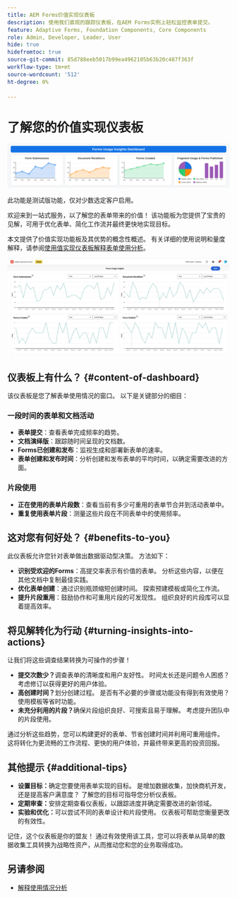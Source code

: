 ```yaml
---
title: AEM Forms价值实现仪表板
description: 使用我们直观的跟踪仪表板，在AEM Forms实例上轻松监控表单提交。
feature: Adaptive Forms, Foundation Components, Core Components
role: Admin, Developer, Leader, User
hide: true
hidefromtoc: true
source-git-commit: 85d788eeb5017b99ea4962105b63b20c487f363f
workflow-type: tm+mt
source-wordcount: '512'
ht-degree: 0%

---
```



# 了解您的价值实现仪表板

![Fvalue实现仪表板](/help/edge/docs/forms/universal-editor/assets/forms-insights-banner.svg)


<span class="preview">此功能是测试版功能，仅对少数选定客户启用。</span>

欢迎来到一站式服务，以了解您的表单带来的价值！ 该功能板为您提供了宝贵的见解，可用于优化表单、简化工作流并最终更快地实现目标。

本文提供了价值实现功能板及其优势的概念性概述。 有关详细的使用说明和量度解释，请参阅[使用值实现仪表板解释表单使用分析](/help/forms/interpreting-form-usage-insights-from-your-vr-dashboard.md)。


![值实现仪表板](/help/forms/assets/forms-usage-insights.png)

## 仪表板上有什么？ {#content-of-dashboard}

该仪表板是您了解表单使用情况的窗口。 以下是关键部分的细目：

### 一段时间的表单和文档活动

* **表单提交**：查看表单完成频率的趋势。
* **文档演绎版**：跟踪随时间呈现的文档数。
* **Forms已创建和发布**：监视生成和部署新表单的速率。
* **表单创建和发布时间**：分析创建和发布表单的平均时间，以确定需要改进的方面。

### 片段使用

* **正在使用的表单片段数**：查看当前有多少可重用的表单节合并到活动表单中。
* **重复使用表单片段**：测量这些片段在不同表单中的使用频率。




## 这对您有何好处？ {#benefits-to-you}

此仪表板允许您针对表单做出数据驱动型决策。 方法如下：

* **识别受欢迎的Forms**：高提交率表示有价值的表单。 分析这些内容，以便在其他文档中复制最佳实践。
* **优化表单创建**：通过识别瓶颈缩短创建时间。 探索预建模板或简化工作流。
* **提升片段重用**：鼓励协作和可重用片段的可发现性。 组织良好的片段库可以显着提高效率。


## 将见解转化为行动 {#turning-insights-into-actions}

让我们将这些调查结果转换为可操作的步骤！

* **提交次数少？**&#x200B;调查表单的清晰度和用户友好性。 时间太长还是问题令人困惑？ 考虑修订以获得更好的用户体验。
* **高创建时间？**&#x200B;划分创建过程。 是否有不必要的步骤或功能没有得到有效使用？ 使用模板等省时功能。
* **未充分利用的片段？**&#x200B;确保片段组织良好、可搜索且易于理解。 考虑提升团队中的片段使用。

通过分析这些趋势，您可以构建更好的表单、节省创建时间并利用可重用组件。 这将转化为更流畅的工作流程、更快的用户体验，并最终带来更高的投资回报。

## 其他提示 {#additional-tips}

* **设置目标：**&#x200B;确定您要使用表单实现的目标。 是增加数据收集，加快商机开发，还是提高客户满意度？ 了解您的目标可指导您分析仪表板。
* **定期审查：**&#x200B;安排定期查看仪表板，以跟踪进度并确定需要改进的新领域。
* **实验和优化：**&#x200B;可以尝试不同的表单设计和片段使用。 仪表板可帮助您衡量更改的有效性。

记住，这个仪表板是你的盟友！ 通过有效使用该工具，您可以将表单从简单的数据收集工具转换为战略性资产，从而推动您和您的业务取得成功。

## 另请参阅

* [解释使用情况分析](/help/forms/interpreting-form-usage-insights-from-your-vr-dashboard.md)
